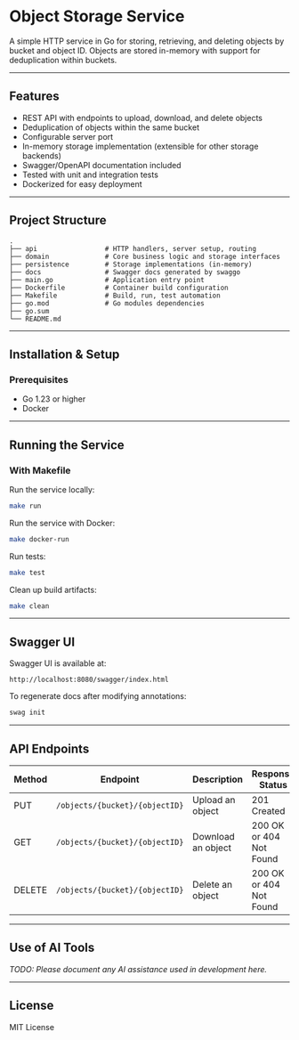 # Object Storage Service

A simple HTTP service in Go for storing, retrieving, and deleting objects by bucket and object ID. Objects are stored in-memory with support for deduplication within buckets.

---

## Features

- REST API with endpoints to upload, download, and delete objects
- Deduplication of objects within the same bucket
- Configurable server port
- In-memory storage implementation (extensible for other storage backends)
- Swagger/OpenAPI documentation included
- Tested with unit and integration tests
- Dockerized for easy deployment

---

## Project Structure

```
.
├── api                 # HTTP handlers, server setup, routing
├── domain              # Core business logic and storage interfaces
├── persistence         # Storage implementations (in-memory)
├── docs                # Swagger docs generated by swaggo
├── main.go             # Application entry point
├── Dockerfile          # Container build configuration
├── Makefile            # Build, run, test automation
├── go.mod              # Go modules dependencies
├── go.sum
└── README.md
```

---

## Installation & Setup

### Prerequisites

- Go 1.23 or higher
- Docker

---

## Running the Service

### With Makefile

Run the service locally:

```bash
make run
```

Run the service with Docker:

```bash
make docker-run
```

Run tests:

```bash
make test
```

Clean up build artifacts:

```bash
make clean
```

---

## Swagger UI

Swagger UI is available at:

```
http://localhost:8080/swagger/index.html
```

To regenerate docs after modifying annotations:

```bash
swag init
```

---

## API Endpoints

| Method | Endpoint                    | Description                  | Response Status         |
|--------|-----------------------------|------------------------------|------------------------|
| PUT    | `/objects/{bucket}/{objectID}` | Upload an object             | 201 Created            |
| GET    | `/objects/{bucket}/{objectID}` | Download an object           | 200 OK or 404 Not Found |
| DELETE | `/objects/{bucket}/{objectID}` | Delete an object             | 200 OK or 404 Not Found |

---

## Use of AI Tools

_TODO: Please document any AI assistance used in development here._

---

## License

MIT License
